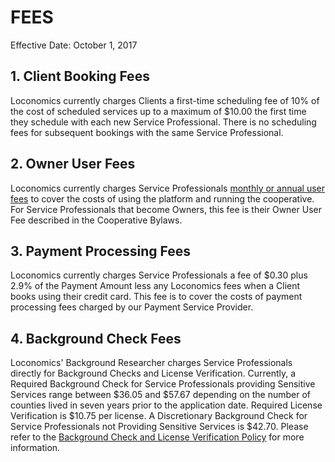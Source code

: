 
# FEES

Effective Date: October 1, 2017

## 1. Client Booking Fees

Loconomics currently charges Clients a first-time scheduling fee of 10% of the cost of scheduled services up to a maximum of $10.00 the first time they schedule with each new Service Professional. There is no scheduling fees for subsequent bookings with the same Service Professional.

## 2. Owner User Fees

Loconomics currently charges Service Professionals [monthly or annual user fees](https://localdev.loconomics.com.au/upgrade) to cover the costs of using the platform and running the cooperative. For Service Professionals that become Owners, this fee is their Owner User Fee described in the Cooperative Bylaws.

## 3. Payment Processing Fees

Loconomics currently charges Service Professionals a fee of $0.30 plus 2.9% of the Payment Amount less any Loconomics fees when a Client books using their credit card. This fee is to cover the costs of payment processing fees charged by our Payment Service Provider.

## 4. Background Check Fees

Loconomics' Background Researcher charges Service Professionals directly for Background Checks and License Verification. Currently, a Required Background Check for Service Professionals providing Sensitive Services range between $36.05 and $57.67 depending on the number of counties lived in seven years prior to the application date. Required License Verification is $10.75 per license. A Discretionary Background Check for Service Professionals not Providing Sensitive Services is $42.70. Please refer to the [Background Check and License Verification Policy](https://localdev.loconomics.com.au/terms/background-check-policy) for more information.
